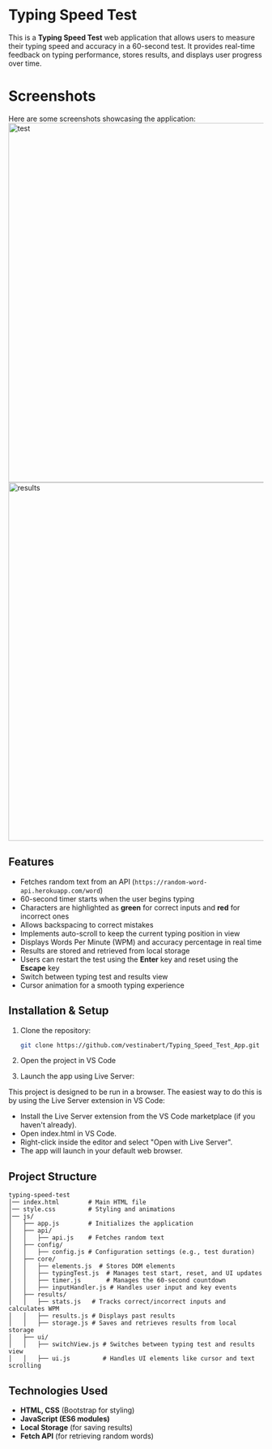 # Typing Speed Test

This is a **Typing Speed Test** web application that allows users to measure their typing speed and accuracy in a 60-second test. It provides real-time feedback on typing performance, stores results, and displays user progress over time.
# Screenshots

Here are some screenshots showcasing the application:
<img width="708" alt="test" src="https://github.com/user-attachments/assets/301c9cde-684a-44ce-ad08-cf4e87de2178" />
<img width="706" alt="results" src="https://github.com/user-attachments/assets/681b8717-eb36-44cf-9b51-2773b06148bb" />

## Features
- Fetches random text from an API (`https://random-word-api.herokuapp.com/word`)
- 60-second timer starts when the user begins typing
- Characters are highlighted as **green** for correct inputs and **red** for incorrect ones
- Allows backspacing to correct mistakes
- Implements auto-scroll to keep the current typing position in view
- Displays Words Per Minute (WPM) and accuracy percentage in real time
- Results are stored and retrieved from local storage
- Users can restart the test using the **Enter** key and reset using the **Escape** key
- Switch between typing test and results view
- Cursor animation for a smooth typing experience

## Installation & Setup
1. Clone the repository:
   ```sh
   git clone https://github.com/vestinabert/Typing_Speed_Test_App.git
   ```
2. Open the project in VS Code

3. Launch the app using Live Server:

This project is designed to be run in a browser. The easiest way to do this is by using the Live Server extension in VS Code:

- Install the Live Server extension from the VS Code marketplace (if you haven't already).
- Open index.html in VS Code.
- Right-click inside the editor and select "Open with Live Server".
- The app will launch in your default web browser.

## Project Structure
```
typing-speed-test
│── index.html        # Main HTML file
│── style.css         # Styling and animations
│── js/
│   ├── app.js        # Initializes the application
│   ├── api/
│   │   ├── api.js    # Fetches random text
│   ├── config/
│   │   ├── config.js # Configuration settings (e.g., test duration)
│   ├── core/
│   │   ├── elements.js  # Stores DOM elements
│   │   ├── typingTest.js  # Manages test start, reset, and UI updates
│   │   ├── timer.js       # Manages the 60-second countdown
│   │   ├── inputHandler.js # Handles user input and key events
│   ├── results/
│   │   ├── stats.js   # Tracks correct/incorrect inputs and calculates WPM
│   │   ├── results.js # Displays past results
│   │   ├── storage.js # Saves and retrieves results from local storage
│   ├── ui/
│   │   ├── switchView.js # Switches between typing test and results view
│   │   ├── ui.js         # Handles UI elements like cursor and text scrolling
```

## Technologies Used
- **HTML, CSS** (Bootstrap for styling)
- **JavaScript (ES6 modules)**
- **Local Storage** (for saving results)
- **Fetch API** (for retrieving random words)

